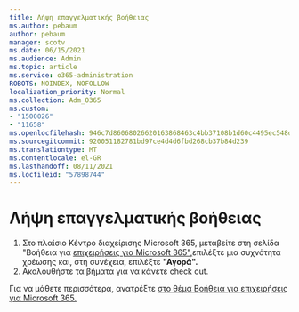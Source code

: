 ```yaml
---
title: Λήψη επαγγελματικής βοήθειας
ms.author: pebaum
author: pebaum
manager: scotv
ms.date: 06/15/2021
ms.audience: Admin
ms.topic: article
ms.service: o365-administration
ROBOTS: NOINDEX, NOFOLLOW
localization_priority: Normal
ms.collection: Adm_O365
ms.custom:
- "1500026"
- "11658"
ms.openlocfilehash: 946c7d86068026620163868463c4bb37108b1d60c4495ec548dc36043bce8414
ms.sourcegitcommit: 920051182781bd97ce4d4d6fbd268cb37b84d239
ms.translationtype: MT
ms.contentlocale: el-GR
ms.lasthandoff: 08/11/2021
ms.locfileid: "57898744"
---
```

# <a name="get-business-assist"></a>Λήψη επαγγελματικής βοήθειας

1. Στο πλαίσιο Κέντρο διαχείρισης Microsoft 365, μεταβείτε στη σελίδα "Βοήθεια για [επιχειρήσεις για Microsoft 365",](https://go.microsoft.com/fwlink/p/?linkid=2158423)επιλέξτε μια συχνότητα χρέωσης και, στη συνέχεια, επιλέξτε **"Αγορά".**
2. Ακολουθήστε τα βήματα για να κάνετε check out.

Για να μάθετε περισσότερα, ανατρέξτε [στο θέμα Βοήθεια για επιχειρήσεις για Microsoft 365.](https://docs.microsoft.com/microsoft-365/admin/misc/business-assist)